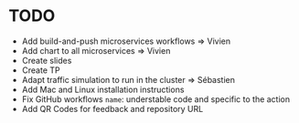# TODO

- Add build-and-push microservices workflows => Vivien
- Add chart to all microservices => Vivien
- Create slides
- Create TP
- Adapt traffic simulation to run in the cluster => Sébastien
- Add Mac and Linux installation instructions
- Fix GitHub workflows `name`: understable code and specific to the action
- Add QR Codes for feedback and repository URL
